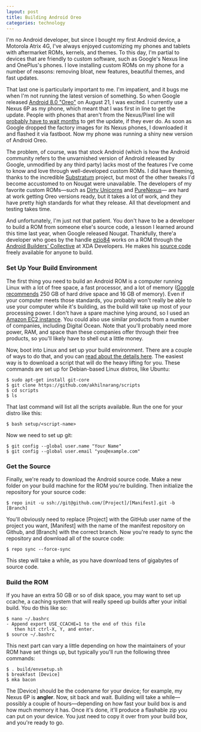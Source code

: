```yaml
---
layout: post
title: Building Android Oreo
categories: technology
---
```


I'm no Android developer, but since I bought my first Android device, a Motorola Atrix 4G, I've always enjoyed customizing my phones and tablets with aftermarket ROMs, kernels, and themes. To this day, I'm partial to devices that are friendly to custom software, such as Google's Nexus line and OnePlus's phones. I love installing custom ROMs on my phone for a number of reasons: removing bloat, new features, beautiful themes, and fast updates.

That last one is particularly important to me. I'm impatient, and it bugs me when I'm not running the latest version of something. So when Google released [Android 8.0 "Oreo"](https://www.android.com/versions/oreo-8-0/) on August 21, I was excited. I currently use a Nexus 6P as my phone, which meant that I was first in line to get the update. People with phones that aren't from the Nexus/Pixel line will [probably have to wait months](http://www.androidauthority.com/android-8-0-update-784308/) to get the update, if they ever do. As soon as Google dropped the factory images for its Nexus phones, I downloaded it and flashed it via fastboot. Now my phone was running a shiny new version of Android Oreo.

The problem, of course, was that stock Android (which is how the Android community refers to the unvarnished version of Android released by Google, unmodified by any third party) lacks most of the features I've come to know and love through well-developed custom ROMs. I did have theming, thanks to the incredible [Substratum](https://plus.google.com/communities/102261717366580091389) project, but most of the other tweaks I'd become accustomed to on Nougat were unavailable. The developers of my favorite custom ROMs&mdash;such as [Dirty Unicorns](https://dirtyunicorns.com/) and [PureNexus](https://plus.google.com/communities/103055954354785266764)&mdash; are hard at work getting Oreo versions ready, but it takes a lot of work, and they have pretty high standards for what they release. All that development and testing takes time.

And unfortunately, I'm just not that patient. You don't have to be a developer to build a ROM from someone else's source code, a lesson I learned around this time last year, when Google released Nougat. Thankfully, there'a developer who goes by the handle [ezio84](https://forum.xda-developers.com/member.php?u=2095315) works on a ROM through the [Android Builders' Collective](https://forum.xda-developers.com/custom-roms/android-builders-collective/rom-builders-collective-t2861778) at XDA Developers. He makes his [source code](https://github.com/ezio84) freely available for anyone to build.

### Set Up Your Build Environment

The first thing you need to build an Android ROM is a computer running Linux with a lot of free space, a fast processor, and a lot of memory ([Google recommends](https://source.android.com/source/requirements) 250 GB of hard drive space and 16 GB of memory). Even if your computer meets those standards, you probably won't really be able to use your computer while it's building, as the build will take up most of your processing power. I don't have a spare machine lying around, so I used an [Amazon EC2 instance](https://aws.amazon.com/ec2/). You could also use similar products from a number of companies, including Digital Ocean. Note that you'll probably need more power, RAM, and space than these companies offer through their free products, so you'll likely have to shell out a little money.

Now, boot into Linux and set up your build environment. There are a couple of ways to do that, and you can [read about the details here](https://raw.githubusercontent.com/nathanchance/Android-Tools/master/Guides/Building_AOSP.txt). The easiest way is to download a script that will do the heavy lifting for you. These commands are set up for Debian-based Linux distros, like Ubuntu:

```
$ sudo apt-get install git-core
$ git clone https://github.com/akhilnarang/scripts
$ cd scripts
$ ls
```

That last command will list all the scripts available. Run the one for your distro like this:

```
$ bash setup/<script-name>
```

Now we need to set up git:
```
$ git config --global user.name "Your Name"
$ git config --global user.email "you@example.com"
```

### Get the Source

Finally, we're ready to download the Android source code. Make a new folder on your build machine for the ROM you're building. Then initialize the repository for your source code:

```
$ repo init -u ssh://git@github.com/[Project]/[Manifest].git -b [Branch]
```

You'll obviously need to replace [Project] with the GitHub user name of the project you want, [Manifest] with the name of the manifest repository on Github, and [Branch] with the correct branch. Now you're ready to sync the repository and download all of the source code:

```
$ repo sync --force-sync
```

This step will take a while, as you have download tens of gigabytes of source code.

### Build the ROM

If you have an extra 50 GB or so of disk space, you may want to set up ccache, a caching system that will really speed up builds after your initial build. You do this like so:

```
$ nano ~/.bashrc
- Append export USE_CCACHE=1 to the end of this file
   then hit ctrl-X, Y, and enter.
$ source ~/.bashrc

```

This next part can vary a little depending on how the maintainers of your ROM have set things up, but typically you'll run the following three commands:

```
$ . build/envsetup.sh
$ breakfast [Device]
$ mka bacon
```

The [Device] should be the codename for your device; for example, my Nexus 6P is **angler**. Now, sit back and wait. Building will take a while&mdash;possibly a couple of hours&mdash;depending on how fast your build box is and how much memory it has. Once it's done, it'll produce a flashable zip you can put on your device. You just need to copy it over from your build box, and you're ready to go.
